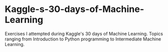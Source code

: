 # Kaggle-s-30-days-of-Machine-Learning
Exercises I attempted during Kaggle's 30 days of Machine Learning. Topics ranging from Introduction to Python programming to Intermediate Machine Learning.
